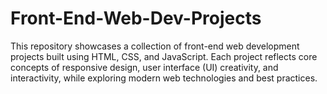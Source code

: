 # Front-End-Web-Dev-Projects
This repository showcases a collection of front-end web development projects built using HTML, CSS, and JavaScript. Each project reflects core concepts of responsive design, user interface (UI) creativity, and interactivity, while exploring modern web technologies and best practices.
